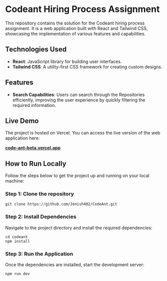 
# Codeant Hiring Process Assignment

This repository contains the solution for the Codeant hiring process assignment. It is a web application built with React and Tailwind CSS, showcasing the implementation of various features and capabilities.

## Technologies Used

- **React**: JavaScript library for building user interfaces.
- **Tailwind CSS**: A utility-first CSS framework for creating custom designs.

## Features

- **Search Capabilities**: Users can search through the Repositories efficiently, improving the user experience by quickly filtering the required information.
## Live Demo

The project is hosted on Vercel. You can access the live version of the web application here:

[**code-ant-beta.vercel.app**](https://code-ant-beta.vercel.app)

  
## How to Run Locally

Follow the steps below to get the project up and running on your local machine:

### Step 1: Clone the repository
```
git clone https://github.com/Jenish402/CodeAnt.git
```

### Step 2: Install Dependencies
Navigate to the project directory and install the required dependencies:
```
cd codeant
npm install
```

### Step 3: Run the Application
Once the dependencies are installed, start the development server:
```
npm run dev
```

